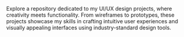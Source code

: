Explore a repository dedicated to my UI/UX design projects, where creativity meets functionality. From wireframes to prototypes, these projects showcase my skills in crafting intuitive user experiences and visually appealing interfaces using industry-standard design tools.
